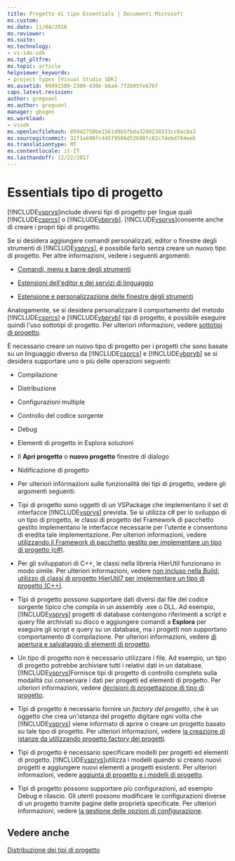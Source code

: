 ```yaml
---
title: Progetto di tipo Essentials | Documenti Microsoft
ms.custom: 
ms.date: 11/04/2016
ms.reviewer: 
ms.suite: 
ms.technology:
- vs-ide-sdk
ms.tgt_pltfrm: 
ms.topic: article
helpviewer_keywords:
- project types [Visual Studio SDK]
ms.assetid: 09991589-2300-430e-b6a4-7f2b95fe676f
caps.latest.revision: 
author: gregvanl
ms.author: gregvanl
manager: ghogen
ms.workload:
- vssdk
ms.openlocfilehash: 899d2758be1561d9b5fbda3280230333cc0ac8a3
ms.sourcegitcommit: 32f1a690fc445f9586d53698fc82c7debd784eeb
ms.translationtype: MT
ms.contentlocale: it-IT
ms.lasthandoff: 12/22/2017
---
```

# <a name="project-type-essentials"></a>Essentials tipo di progetto
[!INCLUDE[vsprvs](../../code-quality/includes/vsprvs_md.md)]include diversi tipi di progetto per lingue quali [!INCLUDE[csprcs](../../data-tools/includes/csprcs_md.md)] o [!INCLUDE[vbprvb](../../code-quality/includes/vbprvb_md.md)]. [!INCLUDE[vsprvs](../../code-quality/includes/vsprvs_md.md)]consente anche di creare i propri tipi di progetto.  
  
 Se si desidera aggiungere comandi personalizzati, editor o finestre degli strumenti di [!INCLUDE[vsprvs](../../code-quality/includes/vsprvs_md.md)], è possibile farlo senza creare un nuovo tipo di progetto. Per altre informazioni, vedere i seguenti argomenti:  
  
-   [Comandi, menu e barre degli strumenti](../../extensibility/internals/commands-menus-and-toolbars.md)  
  
-   [Estensioni dell'editor e dei servizi di linguaggio](../../extensibility/editor-and-language-service-extensions.md)  
  
-   [Estensione e personalizzazione delle finestre degli strumenti](../../extensibility/extending-and-customizing-tool-windows.md)  
  
 Analogamente, se si desidera personalizzare il comportamento del metodo [!INCLUDE[csprcs](../../data-tools/includes/csprcs_md.md)] e [!INCLUDE[vbprvb](../../code-quality/includes/vbprvb_md.md)] tipi di progetto, è possibile eseguire quindi l'uso sottotipi di progetto. Per ulteriori informazioni, vedere [sottotipi di progetto](../../extensibility/internals/project-subtypes.md).  
  
 È necessario creare un nuovo tipo di progetto per i progetti che sono basate su un linguaggio diverso da [!INCLUDE[csprcs](../../data-tools/includes/csprcs_md.md)] e [!INCLUDE[vbprvb](../../code-quality/includes/vbprvb_md.md)] se si desidera supportare uno o più delle operazioni seguenti:  
  
-   Compilazione  
  
-   Distribuzione  
  
-   Configurazioni multiple  
  
-   Controllo del codice sorgente  
  
-   Debug  
  
-   Elementi di progetto in Esplora soluzioni  
  
-   Il **Apri progetto** o **nuovo progetto** finestre di dialogo  
  
-   Nidificazione di progetto  
  
-   Per ulteriori informazioni sulle funzionalità dei tipi di progetto, vedere gli argomenti seguenti:  
  
-   Tipi di progetto sono oggetti di un VSPackage che implementano il set di interfacce [!INCLUDE[vsprvs](../../code-quality/includes/vsprvs_md.md)] prevista. Se si utilizza c# per lo sviluppo di un tipo di progetto, le classi di progetto del Framework di pacchetto gestito implementano le interfacce necessarie per l'utente e consentono di eredita tale implementazione. Per ulteriori informazioni, vedere [utilizzando il Framework di pacchetto gestito per implementare un tipo di progetto (c#)](../../extensibility/internals/using-the-managed-package-framework-to-implement-a-project-type-csharp.md).  
  
-   Per gli sviluppatori di C++, le classi nella libreria HierUtil funzionano in modo simile. Per ulteriori informazioni, vedere [non incluso nella Build: utilizzo di classi di progetto HierUtil7 per implementare un tipo di progetto (C++)](http://msdn.microsoft.com/en-us/a5c16a09-94a2-46ef-87b5-35b815e2f346).  
  
-   Tipi di progetto possono supportare dati diversi dai file del codice sorgente tipico che compila in un assembly .exe o DLL. Ad esempio, [!INCLUDE[vsprvs](../../code-quality/includes/vsprvs_md.md)] progetti di database contengono riferimenti a script e query file archiviati su disco e aggiungere comandi a **Esplora** per eseguire gli script e query su un database, ma i progetti non supportano comportamento di compilazione. Per ulteriori informazioni, vedere [di apertura e salvataggio di elementi di progetto](../../extensibility/internals/opening-and-saving-project-items.md).  
  
-   Un tipo di progetto non è necessario utilizzare i file. Ad esempio, un tipo di progetto potrebbe archiviare tutti i relativi dati in un database. [!INCLUDE[vsprvs](../../code-quality/includes/vsprvs_md.md)]Fornisce tipi di progetto di controllo completo sulla modalità cui conservare i dati per progetti ed elementi di progetto. Per ulteriori informazioni, vedere [decisioni di progettazione di tipo di progetto](../../extensibility/internals/project-type-design-decisions.md).  
  
-   Tipi di progetto è necessario fornire un *factory del progetto*, che è un oggetto che crea un'istanza del progetto digitare ogni volta che [!INCLUDE[vsprvs](../../code-quality/includes/vsprvs_md.md)] viene informato di aprire o creare un progetto basato su tale tipo di progetto. Per ulteriori informazioni, vedere [la creazione di istanze da utilizzando progetto factory dei progetti](../../extensibility/internals/creating-project-instances-by-using-project-factories.md).  
  
-   Tipi di progetto è necessario specificare modelli per progetti ed elementi di progetto. [!INCLUDE[vsprvs](../../code-quality/includes/vsprvs_md.md)]utilizza i modelli quando si creano nuovi progetti e aggiungere nuovi elementi a progetti esistenti. Per ulteriori informazioni, vedere [aggiunta di progetto e i modelli di progetto](../../extensibility/internals/adding-project-and-project-item-templates.md).  
  
-   Tipi di progetto possono supportare più configurazioni, ad esempio Debug e rilascio. Gli utenti possono modificare le configurazioni diverse di un progetto tramite pagine delle proprietà specificate. Per ulteriori informazioni, vedere [la gestione delle opzioni di configurazione](../../extensibility/internals/managing-configuration-options.md).  
  
## <a name="see-also"></a>Vedere anche  
 [Distribuzione dei tipi di progetto](../../extensibility/internals/deploying-project-types.md)